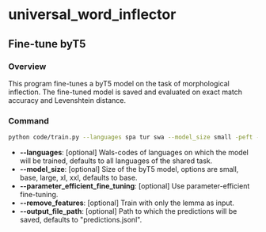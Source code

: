 # universal_word_inflector

## Fine-tune byT5 

### Overview
This program fine-tunes a byT5 model on the task of morphological inflection. The fine-tuned model is saved and evaluated on exact match accuracy and Levenshtein distance.  

### Command

```sh
python code/train.py --languages spa tur swa --model_size small -peft --output_file_path predictions_small.jsonl
```

- **--languages**: [optional] Wals-codes of languages on which the model will be trained, defaults to all languages of the shared task. 
- **--model_size**: [optional] Size of the byT5 model, options are small, base, large, xl, xxl, defaults to base.
- **--parameter_efficient_fine_tuning**: [optional] Use parameter-efficient fine-tuning.
- **--remove_features**: [optional] Train with only the lemma as input.
- **--output_file_path**: [optional] Path to which the predictions will be saved, defaults to "predictions.jsonl".
